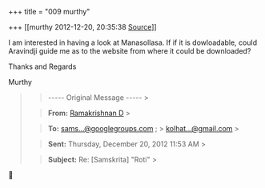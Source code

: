 +++
title = "009 murthy"

+++
[[murthy	2012-12-20, 20:35:38 [Source](https://groups.google.com/g/samskrita/c/2Xl_fNcS8GI)]]



I am interested in having a look at Manasollasa. If if it is dowloadable, could Aravindji guide me as to the website from where it could be downloaded?

Thanks and Regards

Murthy

> 
> > ----- Original Message ----- >
> 
> > 
> > **From:** [Ramakrishnan D]( "r.vani61@gmail.com") >
> 
> > 
> > **To:** [sams...@googlegroups.com]( "samskrita@googlegroups.com") ; > [kolhat...@gmail.com]( "kolhatkar2803@gmail.com") >
> 
> > 
> > **Sent:** Thursday, December 20, 2012 11:53 AM >
> 
> > 
> > **Subject:** Re: \[Samskrita\] "Roti" >
> 
> > 
> >   
> > 



